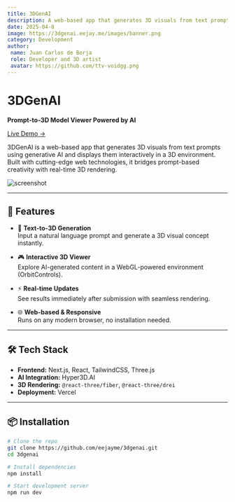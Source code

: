 ```yaml
---
title: 3DGenAI
description: A web-based app that generates 3D visuals from text prompts using generative AI and displays them interactively in a 3D environment.
date: 2025-04-8
image: https://3dgenai.eejay.me/images/banner.png 
category: Development
author:
 name: Juan Carlos de Borja
 role: Developer and 3D artist
 avatar: https://github.com/ttv-voidgg.png  
---
```


# 3DGenAI

**Prompt-to-3D Model Viewer Powered by AI**

[Live Demo →](https://3dgenai.eejay.me/)

3DGenAI is a web-based app that generates 3D visuals from text prompts using generative AI and displays them interactively in a 3D environment. Built with cutting-edge web technologies, it bridges prompt-based creativity with real-time 3D rendering.

![screenshot](public/preview.png) <!-- Add a real screenshot file here if available -->

---

## 🚀 Features

- 🧠 **Text-to-3D Generation**  
  Input a natural language prompt and generate a 3D visual concept instantly.

- 🎮 **Interactive 3D Viewer**  
  Explore AI-generated content in a WebGL-powered environment (OrbitControls).

- ⚡ **Real-time Updates**  
  See results immediately after submission with seamless rendering.

- 🌐 **Web-based & Responsive**  
  Runs on any modern browser, no installation needed.

---

## 🛠️ Tech Stack

- **Frontend:** Next.js, React, TailwindCSS, Three.js  
- **AI Integration:** Hyper3D.AI
- **3D Rendering:** `@react-three/fiber`, `@react-three/drei`  
- **Deployment:** Vercel

---

## 📦 Installation

```bash
# Clone the repo
git clone https://github.com/eejayme/3dgenai.git
cd 3dgenai

# Install dependencies
npm install

# Start development server
npm run dev
